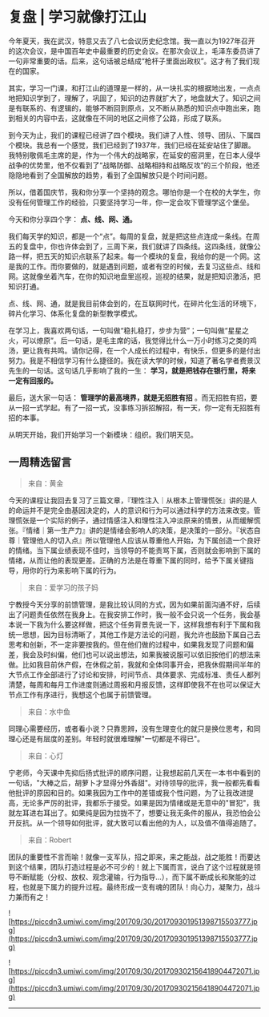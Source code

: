 # 复盘 | 学习就像打江山

今年夏天，我在武汉，特意又去了八七会议历史纪念馆。我一直以为1927年召开的这次会议，是中国百年史中最重要的历史会议。在那次会议上，毛泽东委员讲了一句非常重要的话。后来，这句话被总结成“枪杆子里面出政权”。这才有了我们现在的国家。

其实，学习一门课，和打江山的道理是一样的，从一块扎实的根据地出发，一点点地把知识学到了，理解了，巩固了，知识的边界就扩大了，地盘就大了。知识之间是有联系的、有逻辑的，能够不断回到原点，又不断从熟悉的知识点中跑出来，跑到相关的内容中去，这就像在不同的地区之间修了公路，形成了联系。

到今天为止，我们的课程已经讲了四个模块。我们讲了人性、领导、团队、下属四个模块。我总有一个感觉，我们已经到了1937年，我们已经在延安站住了脚跟。我特别敬佩毛主席的是，作为一个伟大的战略家，在延安的窑洞里，在日本人侵华战争的优势里，他不仅看到了“战略防御、战略相持和战略反攻”的三个阶段，他还隐隐地看到了全国解放的趋势，看到了全国解放只是个时间问题。

所以，借着国庆节，我和你分享一个坚持的观念。哪怕你是一个在校的大学生，你没有任何管理工作的经验，只要坚持学习一年，你一定会攻下管理学这个堡垒。

今天和你分享四个字： **点、线、网、通。**

我们每天学的知识，都是一个“点”。每周的复盘，就是把这些点连成一条线。在周五的复盘中，你也许体会到了，三周下来，我们就讲了四条线。这四条线，就像公路一样，把五天的知识点联系了起来。每一个模块的复盘，我给你的是一个网。这是我的工作。而你要做的，就是遇到问题，或者有空的时候，去复习这些点、线和网。这就像坐着汽车，在你的知识地盘里巡视，巡视的结果，就是把知识激活，把知识打通。

点、线、网、通，就是我目前体会到的，在互联网时代，在碎片化生活的环境下，碎片化学习、体系化复盘的新型教学模式。

在学习上，我喜欢两句话，一句叫做“稳扎稳打，步步为营”；一句叫做“星星之火，可以燎原”。后一句话，是毛主席的话，我觉得比什么一万小时练习之类的鸡汤，更让我有共鸣。请你记得，在一个人成长的过程中，有快乐，但更多的是付出努力。我是不相信学习有什么捷径的。我在读大学的时候，知道了著名学者费景汉先生的一句话。这句话几乎影响了我的一生： **学习，就是把钱存在银行里，将来一定有回报的。**

最后，送大家一句话： **管理学的最高境界，就是无招胜有招** 。而无招胜有招，要从一招一式学起。有了一招一式，没事练习拆招解招，有一天，你一定有无招胜有招的本事。

从明天开始，我们开始学习一个新模块：组织。我们明天见。

## 一周精选留言

> 来自：黄金

今天的课程让我回去复习了三篇文章，『理性注入｜从根本上管理慌张』讲的是人的命运并不是完全由基因决定的，人的意识和行为可以通过科学的方法来改变。管理慌张是一个实际的例子，通过情感注入和理性注入冲淡原来的情景，从而缓解慌张。『情绪｜第一生产力』讲的是情绪会影响人的决策，是决策的一部分。『状态自尊｜管理他人的切入点』所以管理他人应该从尊重他人开始，为下属创造一个良好的情绪。当下属业绩表现不佳时，当领导的不能责骂下属，否则就会影响到下属的情绪，从而让他的表现更差。正确的方法是在尊重下属的同时，给予下属关键指导，用你的行为来影响下属的行为。

> 来自：爱学习的孩子妈

宁教授今天分享的前馈管理，是我比较认同的方式，因为如果前面沟通不好，后续出了问题责任依然在我身上。在我安排工作时，我一般不会只说一个任务，我会基本说一下我为什么要这样做，把这个任务背景先说一下，这样我想有利于下属和我统一思想，因为目标清晰了，其他工作是方法论的问题，我允许也鼓励下属自己去思考和创新，不一定非要按我的。但在他们做的过程中，如果我发现了问题和偏差，我会及时纠偏，他们也可以说出想法，如果我被说服可以依旧按他们的想法来做。比如我目前休产假，在休假之前，我就和全体同事开会，把我休假期间半年的大节点工作全部进行了讨论和安排，时间节点、具体要求、完成标准、责任人都列清楚，每周和每月工作进度则通过周报和月报反馈，这样即使我不在也可以保证大节点工作有序进行，我想这个也属于前馈管理。

> 来自：水中鱼

同理心需要经历，或者看小说？只靠思辨，没有生理变化的就只是换位思考，和同理心还是有层度的差别。年轻时就很难理解"一切都是不得已"。

> 来自：心灯

宁老师，今天课中先抑后扬式批评的顺序问题，让我想起前几天在一本书中看到的一句话，"大棒之后，胡萝卜才显得分外香甜"。对待领导的批评，我一般都先看看他批评的原因和目的。如果我因为工作中的差错或我个性问题，为了让我改进提高，无论多严厉的批评，我都乐于接受。如果是因为情绪或是无意中的"冒犯"，我就左耳进右耳出了。如果纯是因为拉拢不了，想要让我无条件的服从，我恐怕会公开反抗。从一个领导如何批评，就大致可以看出他的为人，以及值不值得追随了。

> 来自：Robert

团队的重要性不言而喻！就像一支军队，招之即来，来之能战，战之能胜！而要达到这个结果，团队打造过程是必不可少的！就上下属而言，说白了这个过程就是领导不断赋能（分权、放权、观念灌输，行为指导...），而下属不断成长和聚能的过程，也就是下属力的提升过程。最终形成一支有魂的团队！向心力，凝聚力，战斗力兼而有之！

![https://piccdn3.umiwi.com/img/201709/30/201709301951398715503777.jpg](https://piccdn3.umiwi.com/img/201709/30/201709301951398715503777.jpg)

![https://piccdn3.umiwi.com/img/201709/30/201709302156418904472071.jpg](https://piccdn3.umiwi.com/img/201709/30/201709302156418904472071.jpg)

---
